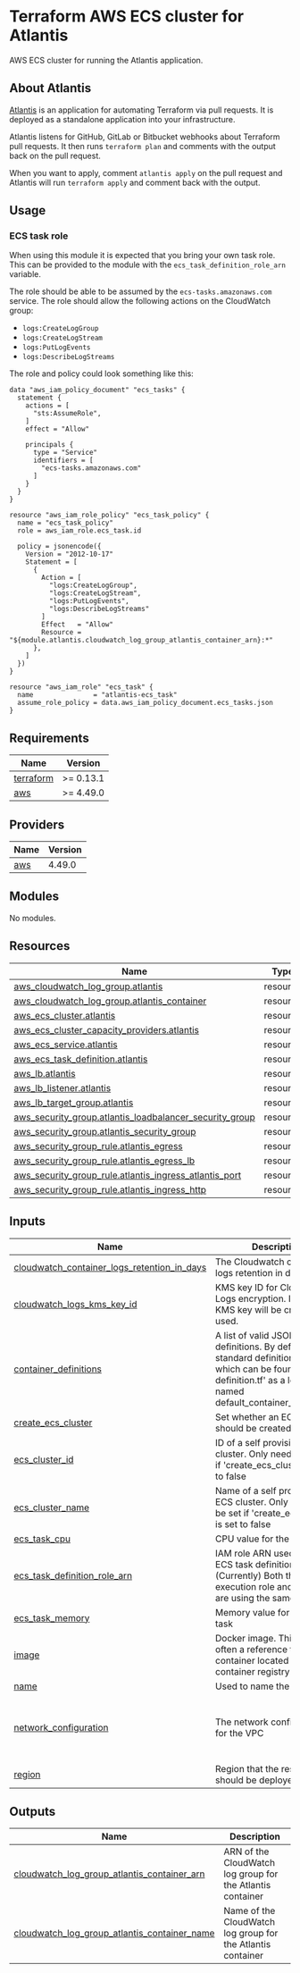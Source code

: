 # Terraform AWS ECS cluster for Atlantis

AWS ECS cluster for running the Atlantis application.

## About Atlantis

[Atlantis](https://www.runatlantis.io/guide/) is an application for automating Terraform via pull requests. It is deployed as a standalone application into your infrastructure.

Atlantis listens for GitHub, GitLab or Bitbucket webhooks about Terraform pull requests. It then runs `terraform plan` and comments with the output back on the pull request.

When you want to apply, comment `atlantis apply` on the pull request and Atlantis will run `terraform apply` and comment back with the output.

## Usage

### ECS task role

When using this module it is expected that you bring your own task role.
This can be provided to the module with the `ecs_task_definition_role_arn` variable.

The role should be able to be assumed by the `ecs-tasks.amazonaws.com` service.
The role should allow the following actions on the CloudWatch group:
- `logs:CreateLogGroup`
- `logs:CreateLogStream`
- `logs:PutLogEvents`
- `logs:DescribeLogStreams`

The role and policy could look something like this:

```hcl
data "aws_iam_policy_document" "ecs_tasks" {
  statement {
    actions = [
      "sts:AssumeRole",
    ]
    effect = "Allow"

    principals {
      type = "Service"
      identifiers = [
        "ecs-tasks.amazonaws.com"
      ]
    }
  }
}

resource "aws_iam_role_policy" "ecs_task_policy" {
  name = "ecs_task_policy"
  role = aws_iam_role.ecs_task.id

  policy = jsonencode({
    Version = "2012-10-17"
    Statement = [
      {
        Action = [
          "logs:CreateLogGroup",
          "logs:CreateLogStream",
          "logs:PutLogEvents",
          "logs:DescribeLogStreams"
        ]
        Effect   = "Allow"
        Resource = "${module.atlantis.cloudwatch_log_group_atlantis_container_arn}:*"
      },
    ]
  })
}

resource "aws_iam_role" "ecs_task" {
  name               = "atlantis-ecs_task"
  assume_role_policy = data.aws_iam_policy_document.ecs_tasks.json
}
```

<!-- BEGINNING OF PRE-COMMIT-TERRAFORM DOCS HOOK -->
## Requirements

| Name | Version |
|------|---------|
| <a name="requirement_terraform"></a> [terraform](#requirement\_terraform) | >= 0.13.1 |
| <a name="requirement_aws"></a> [aws](#requirement\_aws) | >= 4.49.0 |

## Providers

| Name | Version |
|------|---------|
| <a name="provider_aws"></a> [aws](#provider\_aws) | 4.49.0 |

## Modules

No modules.

## Resources

| Name | Type |
|------|------|
| [aws_cloudwatch_log_group.atlantis](https://registry.terraform.io/providers/hashicorp/aws/latest/docs/resources/cloudwatch_log_group) | resource |
| [aws_cloudwatch_log_group.atlantis_container](https://registry.terraform.io/providers/hashicorp/aws/latest/docs/resources/cloudwatch_log_group) | resource |
| [aws_ecs_cluster.atlantis](https://registry.terraform.io/providers/hashicorp/aws/latest/docs/resources/ecs_cluster) | resource |
| [aws_ecs_cluster_capacity_providers.atlantis](https://registry.terraform.io/providers/hashicorp/aws/latest/docs/resources/ecs_cluster_capacity_providers) | resource |
| [aws_ecs_service.atlantis](https://registry.terraform.io/providers/hashicorp/aws/latest/docs/resources/ecs_service) | resource |
| [aws_ecs_task_definition.atlantis](https://registry.terraform.io/providers/hashicorp/aws/latest/docs/resources/ecs_task_definition) | resource |
| [aws_lb.atlantis](https://registry.terraform.io/providers/hashicorp/aws/latest/docs/resources/lb) | resource |
| [aws_lb_listener.atlantis](https://registry.terraform.io/providers/hashicorp/aws/latest/docs/resources/lb_listener) | resource |
| [aws_lb_target_group.atlantis](https://registry.terraform.io/providers/hashicorp/aws/latest/docs/resources/lb_target_group) | resource |
| [aws_security_group.atlantis_loadbalancer_security_group](https://registry.terraform.io/providers/hashicorp/aws/latest/docs/resources/security_group) | resource |
| [aws_security_group.atlantis_security_group](https://registry.terraform.io/providers/hashicorp/aws/latest/docs/resources/security_group) | resource |
| [aws_security_group_rule.atlantis_egress](https://registry.terraform.io/providers/hashicorp/aws/latest/docs/resources/security_group_rule) | resource |
| [aws_security_group_rule.atlantis_egress_lb](https://registry.terraform.io/providers/hashicorp/aws/latest/docs/resources/security_group_rule) | resource |
| [aws_security_group_rule.atlantis_ingress_atlantis_port](https://registry.terraform.io/providers/hashicorp/aws/latest/docs/resources/security_group_rule) | resource |
| [aws_security_group_rule.atlantis_ingress_http](https://registry.terraform.io/providers/hashicorp/aws/latest/docs/resources/security_group_rule) | resource |

## Inputs

| Name | Description | Type | Default | Required |
|------|-------------|------|---------|:--------:|
| <a name="input_cloudwatch_container_logs_retention_in_days"></a> [cloudwatch\_container\_logs\_retention\_in\_days](#input\_cloudwatch\_container\_logs\_retention\_in\_days) | The Cloudwatch container logs retention in days | `number` | `90` | no |
| <a name="input_cloudwatch_logs_kms_key_id"></a> [cloudwatch\_logs\_kms\_key\_id](#input\_cloudwatch\_logs\_kms\_key\_id) | KMS key ID for CloudWatch Logs encryption. If not set a KMS key will be created and used. | `string` | `null` | no |
| <a name="input_container_definitions"></a> [container\_definitions](#input\_container\_definitions) | A list of valid JSON container definitions. By default, the standard definition is used which can be found in 'task-definition.tf' as a locals named default\_container\_definitions. | `string` | `null` | no |
| <a name="input_create_ecs_cluster"></a> [create\_ecs\_cluster](#input\_create\_ecs\_cluster) | Set whether an ECS cluster should be created | `bool` | `true` | no |
| <a name="input_ecs_cluster_id"></a> [ecs\_cluster\_id](#input\_ecs\_cluster\_id) | ID of a self provisioned ECS cluster. Only needs to be set if 'create\_ecs\_cluster' is set to false | `string` | `""` | no |
| <a name="input_ecs_cluster_name"></a> [ecs\_cluster\_name](#input\_ecs\_cluster\_name) | Name of a self provisioned ECS cluster. Only needs to be set if 'create\_ecs\_cluster' is set to false | `string` | `""` | no |
| <a name="input_ecs_task_cpu"></a> [ecs\_task\_cpu](#input\_ecs\_task\_cpu) | CPU value for the ECS task | `string` | n/a | yes |
| <a name="input_ecs_task_definition_role_arn"></a> [ecs\_task\_definition\_role\_arn](#input\_ecs\_task\_definition\_role\_arn) | IAM role ARN used by the ECS task definition. (Currently) Both the execution role and task role are using the same role. | `string` | n/a | yes |
| <a name="input_ecs_task_memory"></a> [ecs\_task\_memory](#input\_ecs\_task\_memory) | Memory value for the ECS task | `string` | n/a | yes |
| <a name="input_image"></a> [image](#input\_image) | Docker image. This is most often a reference to a container located in a container registry | `string` | `"ghcr.io/runatlantis/atlantis:latest"` | no |
| <a name="input_name"></a> [name](#input\_name) | Used to name the resources | `string` | n/a | yes |
| <a name="input_network_configuration"></a> [network\_configuration](#input\_network\_configuration) | The network configuration for the VPC | <pre>object({<br>    vpc_id          = string,<br>    private_subnets = list(string),<br>    public_subnets  = list(string),<br>  })</pre> | n/a | yes |
| <a name="input_region"></a> [region](#input\_region) | Region that the resources should be deployed in | `any` | n/a | yes |

## Outputs

| Name | Description |
|------|-------------|
| <a name="output_cloudwatch_log_group_atlantis_container_arn"></a> [cloudwatch\_log\_group\_atlantis\_container\_arn](#output\_cloudwatch\_log\_group\_atlantis\_container\_arn) | ARN of the CloudWatch log group for the Atlantis container |
| <a name="output_cloudwatch_log_group_atlantis_container_name"></a> [cloudwatch\_log\_group\_atlantis\_container\_name](#output\_cloudwatch\_log\_group\_atlantis\_container\_name) | Name of the CloudWatch log group for the Atlantis container |
<!-- END OF PRE-COMMIT-TERRAFORM DOCS HOOK -->
